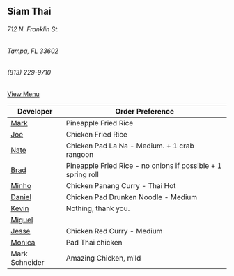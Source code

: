 ## Siam Thai
###### 712 N. Franklin St.
###### Tampa, FL 33602
###### (813) 229-9710

[View Menu](http://www.si-am-thairestaurant.com/lunch-menu/)



Developer     | Order Preference
--------------|---------------------
[Mark](http://github.com/mark-smithtb)              | Pineapple Fried Rice
[Joe](https://github.com/Montchat)                  | Chicken Fried Rice
[Nate](https://github.com/thunemn)                  | Chicken Pad La Na - Medium. + 1 crab rangoon
[Brad](https://github.com/bradreed)                 | Pineapple Fried Rice - no onions if possible + 1 spring roll
[Minho](https://github.com/minhochoi)               | Chicken Panang Curry - Thai Hot
[Daniel](https://github.come/dtartaglia)            | Chicken Pad Drunken Noodle - Medium
[Kevin]()                                           | Nothing, thank you.
[Miguel](https://github.com/MiguelBrito1086)        |         
[Jesse](https://github.com/jessecurry)    	        | Chicken Red Curry - Medium
[Monica](https://github.com/MonicaUlloa)            | Pad Thai chicken
Mark Schneider                                      | Amazing Chicken, mild
